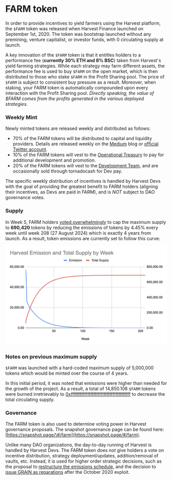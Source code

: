 # FARM token

In order to provide incentives to yield farmers using the Harvest platform, the `$FARM` token was released when Harvest Finance launched on September 1st, 2020. The token was bootstrap launched without any premining, venture capitalist, or investor funds, with 0 circulating supply at launch.

A key innovation of the `$FARM` token is that it entitles holders to a performance fee \(**currently 30% ETH and 8% BSC**\) taken from Harvest's yield farming strategies. While each strategy may farm different assets, the performance fee is used to buy `$FARM` on the open market, which is then distributed to those who stake `$FARM` in the Profit Sharing pool. The price of `$FARM` is subject to consistent buy pressure as a result. Moreover, when staking, your FARM token is automatically compounded upon every interaction with the Profit Sharing pool. _Directly speaking, the value of $FARM comes from the profits generated in the various deployed strategies_.

### Weekly Mint

Newly minted tokens are released weekly and distributed as follows:

* 70% of the FARM tokens will be distributed to capital and liquidity providers. Details are released weekly on the [Medium](https://yogafire-genuine.medium.com/) blog or [official Twitter account](https://twitter.com/harvest_finance).
* 10% of the FARM tokens will vest to the [Operational Treasury](https://etherscan.io/address/0x843002b1d545ef7abb71c716e6179570582faa40) to pay for additional development and promotion.
* 20% of the FARM tokens will vest to the [Development Team](https://etherscan.io/address/0x49d71131396f23f0bce31de80526d7c025981c4d), and are occasionally sold through tornadocash for Dev pay.

The specific weekly distribution of incentives is handled by Harvest Devs with the goal of providing the greatest benefit to FARM holders \(aligning their incentives, as Devs are paid in FARM\), and is _NOT_ subject to DAO governance votes.

### Supply

In Week 5, FARM holders [voted overwhelmingly](https://snapshot.page/#/farm/proposal/QmQvoNCNhz5dARMgR82vFPeHAMPqMahHgsHjPYggFuAkGZ) to cap the maximum supply to **690,420** tokens by reducing the emissions of tokens by 4.45% every week until week 208 \(27 August 2024\) which is exactly 4 years from launch. As a result, token emissions are currently set to follow this curve:

![](../../.gitbook/assets/image%20%281%29.png)

### Notes on previous maximum supply 

`$FARM` was launched with a hard-coded maximum supply of 5,000,000 tokens which would be minted over the course of 4 years.

In this initial period, it was noted that emissions were higher than needed for the growth of the project. As a result, a total of 14,850.108 `$FARM` tokens were burned irretrievably to [0xffffffffffffffffffffffffffffffffffffffff](https://etherscan.io/token/0xa0246c9032bc3a600820415ae600c6388619a14d?a=0xffffffffffffffffffffffffffffffffffffffff) to decrease the total circulating supply.

### Governance <a id="governance"></a>

The FARM token is also used to determine voting power in Harvest governance proposals. The snapshot governance page can be found here: [https://snapshot.page/\#/farm](https://snapshot.page/#/farm).

Unlike many DAO organizations, the day-to-day running of Harvest is handled by Harvest Devs. The FARM token does _not_ give holders a vote on incentive distribution, strategy deployment/updates, addition/removal of vaults, etc. Instead, it is used for higher order strategic decisions, such as the proposal to [restructure the emissions schedule](https://snapshot.page/#/farm/proposal/QmQvoNCNhz5dARMgR82vFPeHAMPqMahHgsHjPYggFuAkGZ), and the decision to [issue GRAIN as reparations](https://snapshot.page/#/farm/proposal/QmYF62qGaqyHAXt88Hmxise6CFaSWxnTmi5VedZ3VX8Zy2) after the October 2020 exploit.

